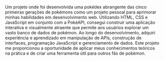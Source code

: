 Um projeto onde foi desenvolvida uma pokédex abrangente das cinco primeiras gerações de pokémons como um projeto pessoal para aprimorar minhas habilidades em desenvolvimento web. Utilizando HTML, CSS e JavaScript em conjunto com a PokéAPI, consegui construir uma aplicação interativa e visualmente atraente que permite aos usuários explorar um vasto banco de dados de pokémon. Ao longo do desenvolvimento, adquiri experiência e aprendizado em manipulação de APIs, construção de interfaces, programação JavaScript e gerenciamento de dados. Este projeto me proporcionou a oportunidade de aplicar meus conhecimentos teóricos na prática e de criar uma ferramenta útil para outros fãs de pokémon.
